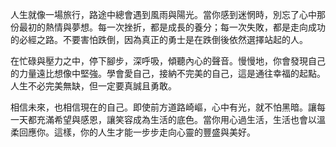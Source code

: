 人生就像一場旅行，路途中總會遇到風雨與陽光。當你感到迷惘時，別忘了心中那份最初的熱情與夢想。每一次挫折，都是成長的養分；每一次失敗，都是走向成功的必經之路。不要害怕跌倒，因為真正的勇士是在跌倒後依然選擇站起的人。

在忙碌與壓力之中，停下腳步，深呼吸，傾聽內心的聲音。慢慢地，你會發現自己的力量遠比想像中堅強。學會愛自己，接納不完美的自己，這是通往幸福的起點。人生不必完美無缺，但一定要真誠且勇敢。

相信未來，也相信現在的自己。即使前方道路崎嶇，心中有光，就不怕黑暗。讓每一天都充滿希望與感恩，讓笑容成為生活的底色。當你用心過生活，生活也會以溫柔回應你。這樣，你的人生才能一步步走向心靈的豐盛與美好。